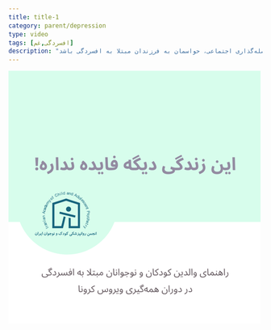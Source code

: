 ```yaml
---
title: title-1
category: parent/depression
type: video
tags: [افسردگی,غم]
description: "در دوران فاصله‌گذاری اجتماعی، حواسمان به فرزندان مبتلا به افسردگی باشد"
---
```


[![](../../static/images/depression-corona-cover.png)](../../static/videos/depression-corona.mp4)